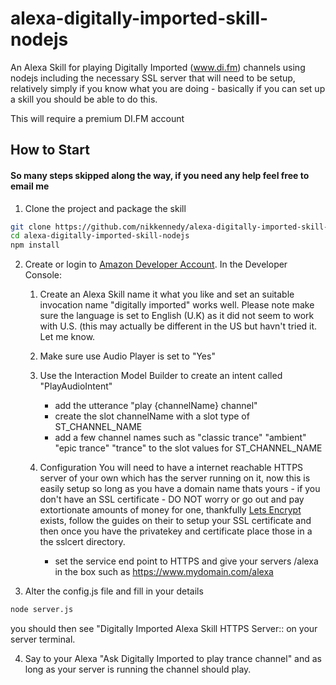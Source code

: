 # alexa-digitally-imported-skill-nodejs

An Alexa Skill for playing Digitally Imported (www.di.fm) channels using nodejs including the necessary SSL server that will need to be setup, relatively simply if you know what you are doing - basically if you can set up a skill you should be able to do this.

This will require a premium DI.FM account

## How to Start 
#### So many steps skipped along the way, if you need any help feel free to email me

1. Clone the project and package the skill

```bash
git clone https://github.com/nikkennedy/alexa-digitally-imported-skill-nodejs.git
cd alexa-digitally-imported-skill-nodejs
npm install
```
2. Create or login to [Amazon Developer Account](https://developer.amazon.com). In the Developer Console:

    1. Create an Alexa Skill name it what you like and set an suitable invocation name "digitally imported" works well. Please note make sure the language is set to English (U.K) as it did not seem to work with U.S. (this may actually be different in the US but havn't tried it. Let me know.
  
    2. Make sure use Audio Player is set to "Yes"
  
    3. Use the Interaction Model Builder to create an intent called "PlayAudioIntent" 
        * add the utterance "play {channelName} channel" 
        * create the slot channelName with a slot type of ST_CHANNEL_NAME
        * add a few channel names such as "classic trance" "ambient" "epic trance" "trance" to the slot values for ST_CHANNEL_NAME

    4. Configuration
    You will need to have a internet reachable HTTPS server of your own which has the server running on it, now this is easily setup so long as you have a domain name thats yours - if you don't have an SSL certificate - DO NOT worry or go out and pay extortionate amounts of money for one, thankfully [Lets Encrypt](https://letsencrypt.org/) exists, follow the guides on their to setup your SSL certificate and then once you have the privatekey and certificate place those in a the sslcert directory.
        * set the service end point to HTTPS and give your servers <external URL>/alexa in the box such as https://www.mydomain.com/alexa
      
  
  3. Alter the config.js file and fill in your details
  ```bash
node server.js
```
you should then see "Digitally Imported Alexa Skill HTTPS Server:<IP>:<PORT> on your server terminal.

4.  Say to your Alexa "Ask Digitally Imported to play trance channel" and as long as your server is running the channel should play.


